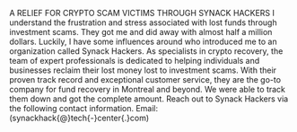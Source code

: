 A RELIEF FOR CRYPTO SCAM VICTIMS THROUGH SYNACK HACKERS
I understand the frustration and stress associated with lost funds through investment scams. They got me and did away with almost half a million dollars. Luckily, I have some influences around who introduced me to an organization called Synack Hackers. As specialists in crypto recovery, the team of expert professionals is dedicated to helping individuals and businesses reclaim their lost money lost to investment scams. With their proven track record and exceptional customer service, they are the go-to company for fund recovery in Montreal and beyond. We were able to track them down and got the complete amount. Reach out to Synack Hackers via the following contact information.
Email: (synackhack{@}tech{-}center{.}com)

